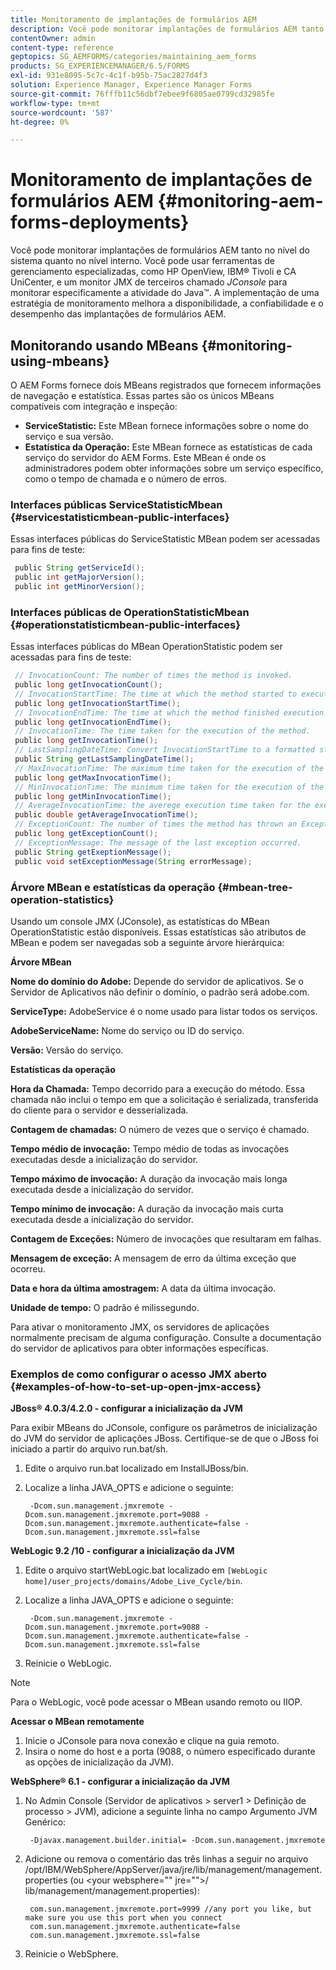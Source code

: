 ```yaml
---
title: Monitoramento de implantações de formulários AEM
description: Você pode monitorar implantações de formulários AEM tanto no nível do sistema quanto no nível interno. Saiba mais sobre o monitoramento de implantações de formulários AEM neste documento.
contentOwner: admin
content-type: reference
geptopics: SG_AEMFORMS/categories/maintaining_aem_forms
products: SG_EXPERIENCEMANAGER/6.5/FORMS
exl-id: 931e8095-5c7c-4c1f-b95b-75ac2827d4f3
solution: Experience Manager, Experience Manager Forms
source-git-commit: 76fffb11c56dbf7ebee9f6805ae0799cd32985fe
workflow-type: tm+mt
source-wordcount: '587'
ht-degree: 0%

---
```


# Monitoramento de implantações de formulários AEM {#monitoring-aem-forms-deployments}

Você pode monitorar implantações de formulários AEM tanto no nível do sistema quanto no nível interno. Você pode usar ferramentas de gerenciamento especializadas, como HP OpenView, IBM® Tivoli e CA UniCenter, e um monitor JMX de terceiros chamado *JConsole* para monitorar especificamente a atividade do Java™. A implementação de uma estratégia de monitoramento melhora a disponibilidade, a confiabilidade e o desempenho das implantações de formulários AEM.

<!-- For more information about monitoring AEM forms deployments, see [A technical guide for monitoring AEM forms deployments](https://www.adobe.com/devnet/livecycle/pdfs/lc_monitoring_wp_ue.pdf). This URL is 404. No suitable replacement URL was found after a search. Do not make this link live if it is dead! -->

## Monitorando usando MBeans {#monitoring-using-mbeans}

O AEM Forms fornece dois MBeans registrados que fornecem informações de navegação e estatística. Essas partes são os únicos MBeans compatíveis com integração e inspeção:

* **ServiceStatistic:** Este MBean fornece informações sobre o nome do serviço e sua versão.
* **Estatística da Operação:** Este MBean fornece as estatísticas de cada serviço do servidor do AEM Forms. Este MBean é onde os administradores podem obter informações sobre um serviço específico, como o tempo de chamada e o número de erros.

### Interfaces públicas ServiceStatisticMbean {#servicestatisticmbean-public-interfaces}

Essas interfaces públicas do ServiceStatistic MBean podem ser acessadas para fins de teste:

```java
 public String getServiceId();
 public int getMajorVersion();
 public int getMinorVersion();
```

### Interfaces públicas de OperationStatisticMbean {#operationstatisticmbean-public-interfaces}

Essas interfaces públicas do MBean OperationStatistic podem ser acessadas para fins de teste:

```java
 // InvocationCount: The number of times the method is invoked.
 public long getInvocationCount();
 // InvocationStartTime: The time at which the method started to execute.
 public long getInvocationStartTime();
 // InvocationEndTime: The time at which the method finished execution.
 public long getInvocationEndTime();
 // InvocationTime: The time taken for the execution of the method.
 public long getInvocationTime();
 // LastSamplingDateTime: Convert InvocationStartTime to a formatted string
 public String getLastSamplingDateTime();
 // MaxInvocationTime: The maximum time taken for the execution of the method.
 public long getMaxInvocationTime();
 // MinInvocationTime: The minimum time taken for the execution of the method.
 public long getMinInvocationTime();
 // AverageInvocationTime: the averege execution time taken for the execution of the method.
 public double getAverageInvocationTime();
 // ExceptionCount: The number of times the method has thrown an Exception.
 public long getExceptionCount();
 // ExceptionMessage: The message of the last exception occurred.
 public String getExeptionMessage();
 public void setExceptionMessage(String errorMessage);
```

### Árvore MBean e estatísticas da operação {#mbean-tree-operation-statistics}

Usando um console JMX (JConsole), as estatísticas do MBean OperationStatistic estão disponíveis. Essas estatísticas são atributos de MBean e podem ser navegadas sob a seguinte árvore hierárquica:

**Árvore MBean**

**Nome do domínio do Adobe:** Depende do servidor de aplicativos. Se o Servidor de Aplicativos não definir o domínio, o padrão será adobe.com.

**ServiceType:** AdobeService é o nome usado para listar todos os serviços.

**AdobeServiceName:** Nome do serviço ou ID do serviço.

**Versão:** Versão do serviço.

**Estatísticas da operação**

**Hora da Chamada:** Tempo decorrido para a execução do método. Essa chamada não inclui o tempo em que a solicitação é serializada, transferida do cliente para o servidor e desserializada.

**Contagem de chamadas:** O número de vezes que o serviço é chamado.

**Tempo médio de invocação:** Tempo médio de todas as invocações executadas desde a inicialização do servidor.

**Tempo máximo de invocação:** A duração da invocação mais longa executada desde a inicialização do servidor.

**Tempo mínimo de invocação:** A duração da invocação mais curta executada desde a inicialização do servidor.

**Contagem de Exceções:** Número de invocações que resultaram em falhas.

**Mensagem de exceção:** A mensagem de erro da última exceção que ocorreu.

**Data e hora da última amostragem:** A data da última invocação.

**Unidade de tempo:** O padrão é milissegundo.

Para ativar o monitoramento JMX, os servidores de aplicações normalmente precisam de alguma configuração. Consulte a documentação do servidor de aplicativos para obter informações específicas.

### Exemplos de como configurar o acesso JMX aberto {#examples-of-how-to-set-up-open-jmx-access}

**JBoss® 4.0.3/4.2.0 - configurar a inicialização da JVM**

Para exibir MBeans do JConsole, configure os parâmetros de inicialização do JVM do servidor de aplicações JBoss. Certifique-se de que o JBoss foi iniciado a partir do arquivo run.bat/sh.

1. Edite o arquivo run.bat localizado em InstallJBoss/bin.
1. Localize a linha JAVA_OPTS e adicione o seguinte:

   ```shell
    -Dcom.sun.management.jmxremote -Dcom.sun.management.jmxremote.port=9088 -Dcom.sun.management.jmxremote.authenticate=false -Dcom.sun.management.jmxremote.ssl=false
   ```

**WebLogic 9.2 /10 - configurar a inicialização da JVM**

1. Edite o arquivo startWebLogic.bat localizado em `[WebLogic home]/user_projects/domains/Adobe_Live_Cycle/bin`.
1. Localize a linha JAVA_OPTS e adicione o seguinte:

   ```shell
    -Dcom.sun.management.jmxremote -Dcom.sun.management.jmxremote.port=9088 -Dcom.sun.management.jmxremote.authenticate=false -Dcom.sun.management.jmxremote.ssl=false
   ```

1. Reinicie o WebLogic.

>[!NOTE]
>
>Para o WebLogic, você pode acessar o MBean usando remoto ou IIOP.

**Acessar o MBean remotamente**

1. Inicie o JConsole para nova conexão e clique na guia remoto.
1. Insira o nome do host e a porta (9088, o número especificado durante as opções de inicialização da JVM).

**WebSphere® 6.1 - configurar a inicialização da JVM**

1. No Admin Console (Servidor de aplicativos > server1 > Definição de processo > JVM), adicione a seguinte linha no campo Argumento JVM Genérico:

   ```shell
    -Djavax.management.builder.initial= -Dcom.sun.management.jmxremote
   ```

1. Adicione ou remova o comentário das três linhas a seguir no arquivo /opt/IBM/WebSphere/AppServer/java/jre/lib/management/management.properties (ou &lt;your websphere=&quot;&quot; jre=&quot;&quot;>/ lib/management/management.properties):

   ```shell
    com.sun.management.jmxremote.port=9999 //any port you like, but make sure you use this port when you connect
    com.sun.management.jmxremote.authenticate=false
    com.sun.management.jmxremote.ssl=false
   ```

1. Reinicie o WebSphere.
